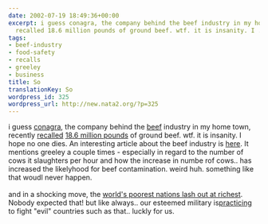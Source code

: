 ```yaml
---
date: 2002-07-19 18:49:36+00:00
excerpt: i guess conagra, the company behind the beef industry in my home town, recently
  recalled 18.6 million pounds of ground beef. wtf. it is insanity. I ...
tags:
- beef-industry
- food-safety
- recalls
- greeley
- business
title: So
translationKey: So
wordpress_id: 325
wordpress_url: http://new.nata2.org/?p=325
---
```


i guess <a href="http://conagra.com/">conagra</a>, the company behind the <a href="http://www.motherjones.com/magazine/JA01/meatpacking.html">beef</a> industry in my home town, recently <a href="http://www.greeleytribune.com/article.php?sid=9559">recalled</a> <a href="http://www.forbes.com/business/newswire/2002/07/19/rtr668374.html">18.6 million pounds</a> of ground beef. wtf. it is insanity. I hope no one dies. An interesting article about the beef industry is <a href="http://www.newtimes-slo.com/archives/cov_stories_2001/cov_07262001.html">here</a>. It mentions greeley a couple times - especially in regard to the number of cows it slaughters per hour and how the increase in numbe rof cows.. has increased the likelyhood for beef contamination. weird huh. something like that woudl never happen. <br/><br/>and in a shocking move, the <a href="http://sg.news.yahoo.com/020719/1/30opw.html">world's poorest nations lash out at richest</a>. Nobody expected that! but like always.. our esteemed military is<a href="http://www.sacbee.com/state_wire/story/3622286p-4648190c.html">practicing</a> to fight "evil" countries such as that.. luckly for us.